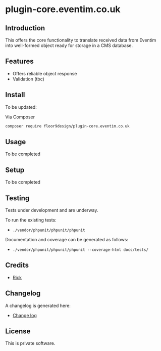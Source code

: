 # plugin-core.eventim.co.uk

## Introduction

This offers the core functionality to translate received data from Eventim into well-formed object ready for storage in 
a CMS database.

## Features

* Offers reliable object response
* Validation (tbc)

## Install

To be updated: 

Via Composer

``` bash
composer require floor9design/plugin-core.eventim.co.uk
```

## Usage

To be completed

## Setup

To be completed

## Testing

Tests under development and are underway.

To run the existing tests: 

* `./vendor/phpunit/phpunit/phpunit`

Documentation and coverage can be generated as follows:

* `./vendor/phpunit/phpunit/phpunit --coverage-html docs/tests/`

## Credits

- [Rick](https://github.com/elb98rm)

## Changelog

A changelog is generated here:

* [Change log](CHANGELOG.md)

## License

This is private software.